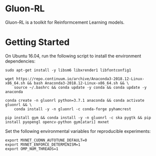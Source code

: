 # Gluon-RL

Gluon-RL is a toolkit for Reinformcement Learning models.

# Getting Started

On Ubuntu 16.04, run the following script to install the environment dependencies:

```
sudo apt-get install -y libsm6 libxrender1 libfontconfig1

wget https://repo.continuum.io/archive/Anaconda3-2018.12-Linux-x86_64.sh && bash Anaconda3-2018.12-Linux-x86_64.sh && \
    source ~/.bashrc && conda update -y conda && conda update -y anaconda

conda create -n gluonrl python=3.7.1 anaconda && conda activate gluonrl && \
    conda install -y -n gluonrl -c conda-forge pyhamcrest

pip install gym && conda install -y -n gluonrl -c ska pygtk && pip install pyopengl opencv-python gym[atari] mxnet
```

Set the following environmental variables for reproducible experiments:

```
export MXNET_CUDNN_AUTOTUNE_DEFAULT=0
export MXNET_ENFORCE_DETERMINISM=1
export OMP_NUM_THREADS=1
```
